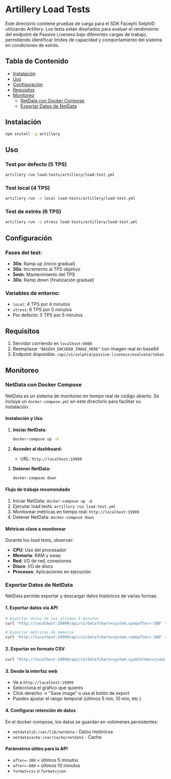 # Artillery Load Tests

Este directorio contiene pruebas de carga para el SDK Facephi SelphID utilizando Artillery. Los tests están diseñados para evaluar el rendimiento del endpoint de Passive Liveness bajo diferentes cargas de trabajo, permitiendo identificar límites de capacidad y comportamiento del sistema en condiciones de estrés.

## Tabla de Contenido

- [Instalación](#instalación)
- [Uso](#uso)
- [Configuración](#configuración)
- [Requisitos](#requisitos)
- [Monitoreo](#monitoreo)
  - [NetData con Docker Compose](#netdata-con-docker-compose)
  - [Exportar Datos de NetData](#exportar-datos-de-netdata)

## Instalación

```bash
npm install -g artillery
```

## Uso

### Test por defecto (5 TPS)
```bash
artillery run load-tests/artillery/load-test.yml
```

### Test local (4 TPS)
```bash
artillery run -e local load-tests/artillery/load-test.yml
```

### Test de estrés (6 TPS)
```bash
artillery run -e stress load-tests/artillery/load-test.yml
```

## Configuración

### Fases del test:
- **30s**: Ramp up (inicio gradual)
- **30s**: Incremento al TPS objetivo
- **5min**: Mantenimiento del TPS
- **30s**: Ramp down (finalización gradual)

### Variables de entorno:
- `local`: 4 TPS por 4 minutos
- `stress`: 6 TPS por 5 minutos
- Por defecto: 5 TPS por 5 minutos

## Requisitos

1. Servidor corriendo en `localhost:8080`
2. Reemplazar `"BASE64_ENCODED_IMAGE_HERE"` con imagen real en base64
3. Endpoint disponible: `/api/v1/selphid/passive-liveness/evaluate/token`

## Monitoreo

### NetData con Docker Compose

NetData es un sistema de monitoreo en tiempo real de código abierto. Se incluye un `docker-compose.yml` en este directorio para facilitar su instalación.

#### Instalación y Uso

1. **Iniciar NetData:**
   ```bash
   docker-compose up -d
   ```

2. **Acceder al dashboard:**
   - URL: `http://localhost:19999`

3. **Detener NetData:**
   ```bash
   docker-compose down
   ```

#### Flujo de trabajo recomendado

1. Iniciar NetData: `docker-compose up -d`
2. Ejecutar load tests: `artillery run load-test.yml`
3. Monitorear métricas en tiempo real: `http://localhost:19999`
4. Detener NetData: `docker-compose down`

#### Métricas clave a monitorear

Durante los load tests, observar:
- **CPU**: Uso del procesador
- **Memoria**: RAM y swap
- **Red**: I/O de red, conexiones
- **Disco**: I/O de disco
- **Procesos**: Aplicaciones en ejecución

### Exportar Datos de NetData

NetData permite exportar y descargar datos históricos de varias formas:

#### 1. Exportar datos via API

```bash
# Exportar datos de los últimos 5 minutos
curl "http://localhost:19999/api/v1/data?chart=system.cpu&after=-300" > cpu_data.json

# Exportar métricas de memoria
curl "http://localhost:19999/api/v1/data?chart=system.ram&after=-300" > memory_data.json
```

#### 2. Exportar en formato CSV

```bash
curl "http://localhost:19999/api/v1/data?chart=system.cpu&format=csv&after=-300" > cpu_data.csv
```

#### 3. Desde la interfaz web

- Ve a `http://localhost:19999`
- Selecciona el gráfico que quieres
- Click derecho → "Save image" o usa el botón de export
- Puedes ajustar el rango temporal (últimos 5 min, 10 min, etc.)

#### 4. Configurar retención de datos

En el docker-compose, los datos se guardan en volúmenes persistentes:
- `netdatalib:/var/lib/netdata` - Datos históricos
- `netdatacache:/var/cache/netdata` - Cache

#### Parámetros útiles para la API

- `after=-300` = últimos 5 minutos
- `after=-600` = últimos 10 minutos  
- `format=csv` o `format=json`
